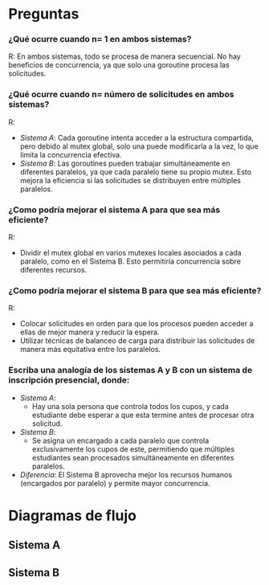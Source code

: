 # Preguntas

### ¿Qué ocurre cuando n= 1 en ambos sistemas?

R: En ambos sistemas, todo se procesa de manera secuencial. No hay beneficios de concurrencia, ya que solo una goroutine procesa las solicitudes.

### ¿Qué ocurre cuando n= número de solicitudes en ambos sistemas?

R:
- *Sistema A*: Cada goroutine intenta acceder a la estructura compartida, pero debido al mutex global, solo una puede modificarla a la vez, lo que limita la concurrencia efectiva.
- *Sistema B*: Las goroutines pueden trabajar simultáneamente en diferentes paralelos, ya que cada paralelo tiene su propio mutex. Esto mejora la eficiencia si las solicitudes se distribuyen entre múltiples paralelos.

### ¿Como podría mejorar el sistema A para que sea más eficiente?
R:
- Dividir el mutex global en varios mutexes locales asociados a cada paralelo, como en el Sistema B. Esto permitiría concurrencia sobre diferentes recursos.


### ¿Como podría mejorar el sistema B para que sea más eficiente?
R:
- Colocar solicitudes en orden para que los procesos pueden acceder a ellas de mejor manera y reducir la espera.
- Utilizar técnicas de balanceo de carga para distribuir las solicitudes de manera más equitativa entre los paralelos.

### Escriba una analogía de los sistemas A y B con un sistema de inscripción presencial, donde:

- *Sistema A*:
  - Hay una sola persona que controla todos los cupos, y cada estudiante debe esperar a que esta termine antes de procesar otra solicitud.
- *Sistema B*:
  - Se asigna un encargado a cada paralelo que controla exclusivamente los cupos de este, permitiendo que múltiples estudiantes sean procesados simultáneamente en diferentes paralelos.
- *Diferencia*: El Sistema B aprovecha mejor los recursos humanos (encargados por paralelo) y permite mayor concurrencia.

# Diagramas de flujo
## Sistema A
## Sistema B
